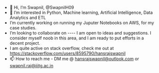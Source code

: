 - 👋 Hi, I’m Swapnil, @SwapnilH09
- 👀 I’m interested in Python, Machine learning, Artificial Intelligence, Data Analytics and ETL
- I’m currently working on running my Juputer Notebooks on AWS, for my case studies.
- I’m looking to collaborate on ---- I am open to ideas and suggestions. I consider myself noob in this area, and I am ready to put efforts in a decent project.
- I am quite active on stack overflow, check me out at https://stackoverflow.com/users/8595790/hansrajswapnil
- 📫 How to reach me - DM me @ hansrajswapnil@outlook.com or swapnil.raj@iiitg.ac.in

<!---
SwapnilH09/SwapnilH09 is a ✨ special ✨ repository because its `README.md` (this file) appears on your GitHub profile.
You can click the Preview link to take a look at your changes.
--->
